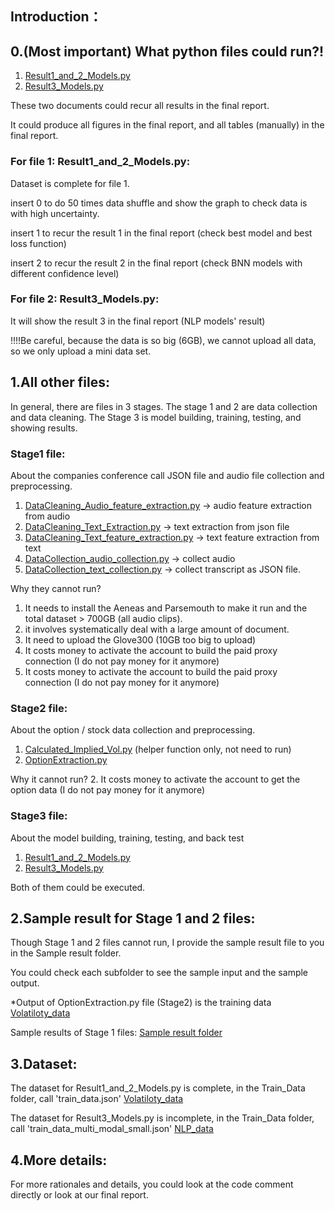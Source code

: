 Introduction：
------

0.(Most important) What python files could run?!
------
1. [Result1_and_2_Models.py](Stage2-3_Option%20and%20Stock%20data%20collection%20and%20model/Result1_and_2_Models.py)
2. [Result3_Models.py](Stage2-3_Option%20and%20Stock%20data%20collection%20and%20model/Result3_Model.py)

These two documents could recur all results in the final report.

It could produce all figures in the final report, and all tables (manually) in the final report.

### For file 1: Result1_and_2_Models.py:
Dataset is complete for file 1.

insert 0 to do 50 times data shuffle and show the graph to check data is with high uncertainty.

insert 1 to recur the result 1 in the final report (check best model and best loss function)

insert 2 to recur the result 2 in the final report (check BNN models with different confidence level)

### For file 2: Result3_Models.py:
It will show the result 3 in the final report (NLP models' result)

!!!!Be careful, because the data is so big (6GB), we cannot upload all data, so we only upload a mini data set.


1.All other files:
------
In general, there are files in 3 stages. The stage 1 and 2 are data collection and data cleaning.
The Stage 3 is model building, training, testing, and showing results.

### Stage1 file:
About the companies conference call JSON file and audio file collection and preprocessing.
1. [DataCleaning_Audio_feature_extraction.py](DataCleaning_Audio_feature_extraction.py) -> audio feature extraction from audio
2. [DataCleaning_Text_Extraction.py](DataCleaning_Text_Extraction.py) -> text extraction from json file
3. [DataCleaning_Text_feature_extraction.py](DataCleaning_Text_feature_extraction.py) -> text feature extraction from text
4. [DataCollection_audio_collection.py](DataCollection_audio_collection.py) -> collect audio
5. [DataCollection_text_collection.py](DataCollection_text_collection.py) -> collect transcript as JSON file.

Why they cannot run?
1. It needs to install the Aeneas and Parsemouth to make it run and the total dataset > 700GB (all audio clips).
2. it involves systematically deal with a large amount of document.
3. It need to upload the Glove300 (10GB too big to upload)
4. It costs money to activate the account to build the paid proxy connection (I do not pay money for it anymore)
5. It costs money to activate the account to build the paid proxy connection (I do not pay money for it anymore)


### Stage2 file:
About the option / stock data collection and preprocessing.
1. [Calculated_Implied_Vol.py](Stage2-3_Option%20and%20Stock%20data%20collection%20and%20model/Calculated_Implied_Vol.py) (helper function only, not need to run)
2. [OptionExtraction.py](Stage2-3_Option%20and%20Stock%20data%20collection%20and%20model/OptionExtraction.py)

Why it cannot run?
2. It costs money to activate the account to get the option data (I do not pay money for it anymore)


### Stage3 file:
About the model building, training, testing, and back test
1. [Result1_and_2_Models.py](Stage2-3_Option%20and%20Stock%20data%20collection%20and%20model/Result1_and_2_Models.py)
2. [Result3_Models.py](Stage2-3_Option%20and%20Stock%20data%20collection%20and%20model/Result3_Model.py)

Both of them could be executed.

2.Sample result for Stage 1 and 2 files:
------
Though Stage 1 and 2 files cannot run, I provide the sample result file to you in the Sample result folder.

You could check each subfolder to see the sample input and the sample output.

*Output of OptionExtraction.py file (Stage2) is the training data [Volatiloty_data](Stage2-3_Option%20and%20Stock%20data%20collection%20and%20model/Training_Data/train_data.json)

Sample results of Stage 1 files:
[Sample result folder](Sample%20result)

3.Dataset:
------
The dataset for Result1_and_2_Models.py is complete, in the Train_Data folder, call 'train_data.json'
[Volatiloty_data](Stage2-3_Option%20and%20Stock%20data%20collection%20and%20model/Training_Data/train_data.json)

The dataset for Result3_Models.py is incomplete, in the Train_Data folder, call 'train_data_multi_modal_small.json'
[NLP_data](Stage2-3_Option%20and%20Stock%20data%20collection%20and%20model/Training_Data/train_data_multi_modal_small.json)

4.More details:
------
For more rationales and details, you could look at the code comment directly or look at our final report.
